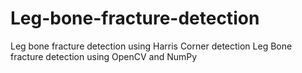 # Leg-bone-fracture-detection
Leg bone fracture detection using Harris Corner detection
Leg Bone fracture detection using OpenCV and NumPy

